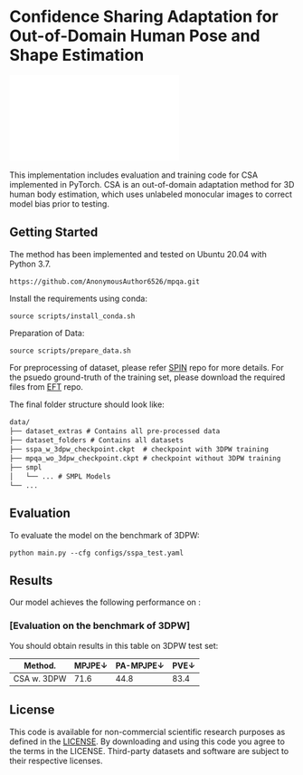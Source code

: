 

# Confidence Sharing Adaptation for Out-of-Domain Human Pose and Shape Estimation


![framework](/assets/fig1.pdf)

This implementation includes evaluation and training code for CSA implemented in PyTorch. CSA is an out-of-domain adaptation method for 3D human body estimation, which uses unlabeled monocular images to correct model bias prior to testing.

## Getting Started

The method has been implemented and tested on Ubuntu 20.04 with Python 3.7.

```Clone the repo:
https://github.com/AnonymousAuthor6526/mpqa.git
```

Install the requirements using conda:
```shell
source scripts/install_conda.sh
```

Preparation of Data:
```shell
source scripts/prepare_data.sh
```

For preprocessing of dataset, please refer [SPIN](https://github.com/nkolot/SPIN) repo for more details. For the psuedo ground-truth of the training set, please download the required files from [EFT](https://github.com/facebookresearch/eft) repo.

The final folder structure should look like:
```shell
data/
├── dataset_extras # Contains all pre-processed data
├── dataset_folders # Contains all datasets
├── sspa_w_3dpw_checkpoint.ckpt  # checkpoint with 3DPW training
├── mpqa_wo_3dpw_checkpoint.ckpt # checkpoint without 3DPW training
├── smpl 
│   └── ... # SMPL Models
└── ...
```

## Evaluation

To evaluate the model on the benchmark of 3DPW:

```eval
python main.py --cfg configs/sspa_test.yaml
```

## Results

Our model achieves the following performance on :

### [Evaluation on the benchmark of 3DPW]

You should obtain results in this table on 3DPW test set:

| Method.            |    MPJPE↓       |    PA-MPJPE↓   |      PVE↓     |
| ------------------ |---------------- | -------------- | ------------- |
| CSA w. 3DPW        |     71.6        |      44.8      |      83.4     |


## License
This code is available for non-commercial scientific research purposes as defined in the [LICENSE](https://github.com/AnonymousAuthor6526/mpqa/blob/main/LICENSE). By downloading and using this code you agree to the terms in the LICENSE. Third-party datasets and software are subject to their respective licenses.
